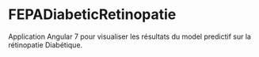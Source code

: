 # FEPADiabeticRetinopatie

Application Angular 7 pour visualiser les résultats du model predictif sur la rétinopatie Diabétique.
